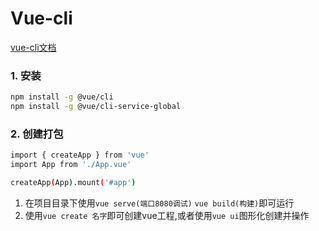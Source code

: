 # Vue-cli

[vue-cli文档](https://cli.vuejs.org/zh/guide/)

### 1. 安装

```bash
npm install -g @vue/cli
npm install -g @vue/cli-service-global
```

### 2. 创建打包

```bash
import { createApp } from 'vue'
import App from './App.vue'

createApp(App).mount('#app')
```

1. 在项目目录下使用`vue serve(端口8080调试)` `vue build(构建)`即可运行
2. 使用`vue create 名字`即可创建vue工程,或者使用`vue ui`图形化创建并操作

## 